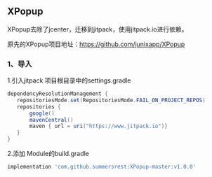 ## XPopup
XPopup去除了jcenter，迁移到jitpack，使用jitpack.io进行依赖。

原先的XPopup项目地址：https://github.com/junixapp/XPopup


### **1、导入**
1.引入jitpack
项目根目录中的settings.gradle

 ```java
dependencyResolutionManagement {
    repositoriesMode.set(RepositoriesMode.FAIL_ON_PROJECT_REPOS)
    repositories {
        google()
        mavenCentral()
        maven { url = uri("https://www.jitpack.io")}
    }
}
```

2.添加
Module的build.gradle

```gradle
implementation 'com.github.summersrest:XPopup-master:v1.0.0'
```
